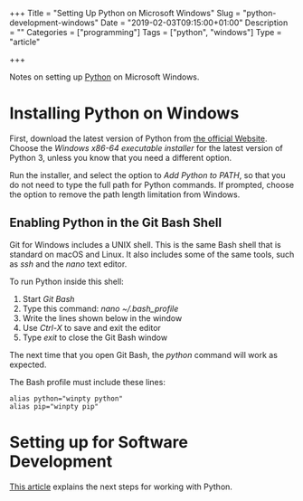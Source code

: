 +++
Title = "Setting Up Python on Microsoft Windows"
Slug = "python-development-windows"
Date = "2019-02-03T09:15:00+01:00"
Description = ""
Categories = ["programming"]
Tags = ["python", "windows"]
Type = "article"

+++

Notes on setting up [Python](https://www.python.org/) on Microsoft Windows.

<!--more-->

# Installing Python on Windows

First, download the latest version of Python from [the official
Website](http://www.python.org/). Choose the _Windows x86-64 executable installer_ for the latest version of Python 3, unless you know that you need a different option.

Run the installer, and select the option to _Add Python to PATH_, so that you do not need to type the full path for Python commands. If prompted, choose the option to remove the path length limitation from Windows.

## Enabling Python in the Git Bash Shell

Git for Windows includes a UNIX shell. This is the same Bash shell that is standard on macOS and Linux. It also includes some of the same tools, such as _ssh_ and the _nano_ text editor.

To run Python inside this shell:

1. Start _Git Bash_
1. Type this command: _nano ~/.bash_profile_
1. Write the lines shown below in the window
1. Use *Ctrl-X* to save and exit the editor
1. Type *exit* to close the Git Bash window

The next time that you open Git Bash, the *python* command will work as expected.

The Bash profile must include these lines:

~~~shell
alias python="winpty python"
alias pip="winpty pip"
~~~

# Setting up for Software Development

[This article](https://www.stuartellis.name/articles/python-getting-started) explains the next steps for working with Python.